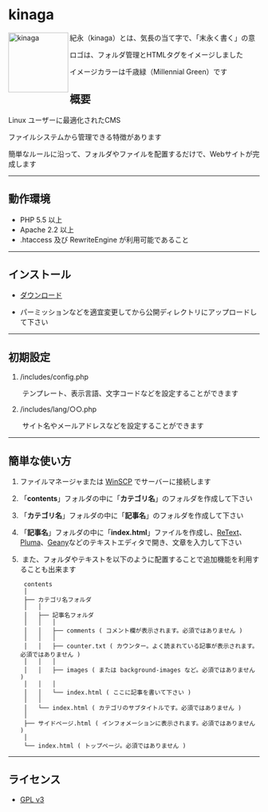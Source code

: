 # kinaga
<img src="https://user-images.githubusercontent.com/25574701/37443256-5780494c-284e-11e8-9ea1-aedb8b40ceb9.png" alt="kinaga" height="120" align="left">

紀永（kinaga）とは、気長の当て字で、「末永く書く」の意

ロゴは、フォルダ管理とHTMLタグをイメージしました

イメージカラーは千歳緑（Millennial Green）です



## 概要

Linux ユーザーに最適化されたCMS

ファイルシステムから管理できる特徴があります

簡単なルールに沿って、フォルダやファイルを配置するだけで、Webサイトが完成します

---

## 動作環境

- PHP 5.5 以上
- Apache 2.2 以上
- .htaccess 及び RewriteEngine が利用可能であること

---

## インストール

- [ダウンロード](https://github.com/KinagaCMS/KinagaCMS/releases)

- パーミッションなどを適宜変更してから公開ディレクトリにアップロードして下さい

---

## 初期設定

1.  /includes/config.php

　　テンプレート、表示言語、文字コードなどを設定することができます

2.  /includes/lang/○○.php

　　サイト名やメールアドレスなどを設定することができます

---

## 簡単な使い方

1.  ファイルマネージャまたは [WinSCP](https://winscp.net/) でサーバーに接続します
2.  「**contents**」フォルダの中に「**カテゴリ名**」のフォルダを作成して下さい
3.  「**カテゴリ名**」フォルダの中に「**記事名**」のフォルダを作成して下さい
4.  「**記事名**」フォルダの中に「**index.html**」ファイルを作成し、[ReText](https://github.com/retext-project/retext)、[Pluma](https://github.com/mate-desktop/pluma)、[Geany](https://github.com/geany/geany/)などのテキストエディタで開き、文章を入力して下さい
5.  また、フォルダやテキストを以下のように配置することで追加機能を利用することも出来ます


		contents
		│
		├── カテゴリ名フォルダ
		│	│
		│	├── 記事名フォルダ
		│	│	│
		│	│	├── comments ( コメント欄が表示されます。必須ではありません )
		│	│	│
		│	│	├── counter.txt ( カウンター。よく読まれている記事が表示されます。必須ではありません )
		│	│	│
		│	│	├── images ( または background-images など。必須ではありません )
		│	│	│
		│	│	└── index.html ( ここに記事を書いて下さい )
		│	│
		│	└── index.html ( カテゴリのサブタイトルです。必須ではありません )
		│
		├── サイドページ.html ( インフォメーションに表示されます。必須ではありません )
		│
		└── index.html ( トップページ。必須ではありません )
---

## ライセンス
-  [GPL v3](https://github.com/KinagaCMS/KinagaCMS/blob/master/LICENSE)
